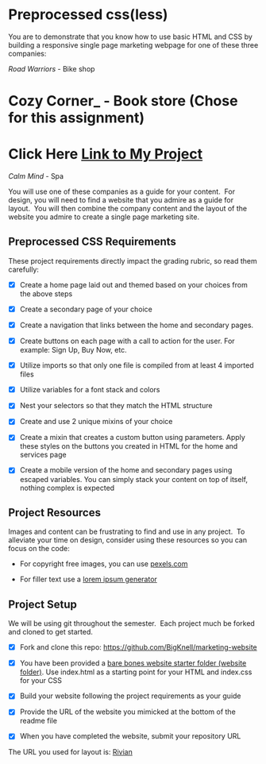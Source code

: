 # Preprocessed css(less)

You are to demonstrate that you know how to use basic HTML and CSS by building a responsive single page marketing webpage for one of these three companies:

_Road Warriors_ - Bike shop

# Cozy Corner_ - Book store (Chose for this assignment) 
# Click Here [Link to My Project](https://bills2780books.netlify.com/)



_Calm Mind_ - Spa 


You will use one of these companies as a guide for your content.  For design, you will need to find a website that you admire as a guide for layout.  You will then combine the company content and the layout of the website you admire to create a single page marketing site.


## Preprocessed CSS Requirements

These project requirements directly impact the grading rubric, so read them carefully:

- [x] Create a home page laid out and themed based on your choices from the above steps

- [x] Create a secondary page of your choice 

- [x] Create a navigation that links between the home and secondary pages.

- [x] Create buttons on each page with a call to action for the user.  For example: Sign Up, Buy Now, etc.

- [x] Utilize imports so that only one file is compiled from at least 4 imported files

- [x] Utilize variables for a font stack and colors

- [x] Nest your selectors so that they match the HTML structure
  
- [x] Create and use 2 unique mixins of your choice

- [x] Create a mixin that creates a custom button using parameters.  Apply these styles on the buttons you created in HTML for the home and services page

- [x] Create a mobile version of the home and secondary pages using escaped variables.  You can simply stack your content on top of itself, nothing complex is expected
 

## Project Resources

Images and content can be frustrating to find and use in any project.  To alleviate your time on design, consider using these resources so you can focus on the code:

- For copyright free images, you can use [pexels.com](https://www.pexels.com/)

- For filler text use a [lorem ipsum generator](https://www.lipsum.com/)

## Project Setup

We will be using git throughout the semester.  Each project much be forked and cloned to get started.

- [x] Fork and clone this repo: https://github.com/BigKnell/marketing-website

- [x] You have been provided a [bare bones website starter folder (website folder)](website). Use index.html as a starting point for your HTML and index.css for your CSS

- [x] Build your website following the project requirements as your guide

- [x] Provide the URL of the website you mimicked at the bottom of the readme file

- [x] When you have completed the website, submit your repository URL

The URL you used for layout is: [Rivian](https://rivian.com)